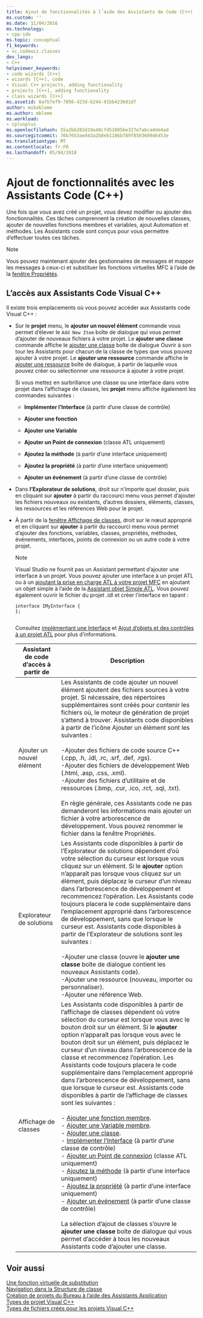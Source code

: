 ```yaml
---
title: Ajout de fonctionnalités à l’aide des Assistants de Code (C++) | Documents Microsoft
ms.custom: ''
ms.date: 11/04/2016
ms.technology:
- cpp-ide
ms.topic: conceptual
f1_keywords:
- vc.codewiz.classes
dev_langs:
- C++
helpviewer_keywords:
- code wizards [C++]
- wizards [C++], code
- Visual C++ projects, adding functionality
- projects [C++], adding functionality
- class wizards [C++]
ms.assetid: 6afb7ef9-7056-423d-b244-91bb4236d1d7
author: mikeblome
ms.author: mblome
ms.workload:
- cplusplus
ms.openlocfilehash: 55a2bb282d19a48cfd510056e327e7abca4de4ad
ms.sourcegitcommit: 76b7653ae443a2b8eb1186b789f8503609d6453e
ms.translationtype: MT
ms.contentlocale: fr-FR
ms.lasthandoff: 05/04/2018
---
```

# <a name="adding-functionality-with-code-wizards-c"></a>Ajout de fonctionnalités avec les Assistants Code (C++)
Une fois que vous avez créé un projet, vous devez modifier ou ajouter des fonctionnalités. Ces tâches comprennent la création de nouvelles classes, ajouter de nouvelles fonctions membres et variables, ajout Automation et méthodes. Les Assistants code sont conçus pour vous permettre d’effectuer toutes ces tâches.  
  
> [!NOTE]
>  Vous pouvez maintenant ajouter des gestionnaires de messages et mapper les messages à ceux-ci et substituer les fonctions virtuelles MFC à l’aide de la [fenêtre Propriétés](/visualstudio/ide/reference/properties-window).  
  
## <a name="accessing-visual-c-code-wizards"></a>L’accès aux Assistants Code Visual C++  
 Il existe trois emplacements où vous pouvez accéder aux Assistants code Visual C++ :  
  
-   Sur le **projet** menu, le **ajouter un nouvel élément** commande vous permet d’élever le `Add New Item` boîte de dialogue qui vous permet d’ajouter de nouveaux fichiers à votre projet. Le **ajouter une classe** commande affiche le [ajouter une classe](../ide/add-class-dialog-box.md) boîte de dialogue Ouvrir à son tour les Assistants pour chacun de la classe de types que vous pouvez ajouter à votre projet. Le **ajouter une ressource** commande affiche le [ajouter une ressource](../windows/add-resource-dialog-box.md) boîte de dialogue, à partir de laquelle vous pouvez créer ou sélectionner une ressource à ajouter à votre projet.  
  
     Si vous mettez en surbrillance une classe ou une interface dans votre projet dans l’affichage de classes, les **projet** menu affiche également les commandes suivantes :  
  
    -   **Implémenter l’Interface** (à partir d’une classe de contrôle)  
  
    -   **Ajouter une fonction**  
  
    -   **Ajouter une Variable**  
  
    -   **Ajouter un Point de connexion** (classe ATL uniquement)  
  
    -   **Ajoutez la méthode** (à partir d’une interface uniquement)  
  
    -   **Ajoutez la propriété** (à partir d’une interface uniquement)  
  
    -   **Ajouter un événement** (à partir d’une classe de contrôle)  
  
-   Dans **l’Explorateur de solutions**, droit sur n’importe quel dossier, puis en cliquant sur **ajouter** à partir du raccourci menu vous permet d’ajouter les fichiers nouveaux ou existants, d’autres dossiers, éléments, classes, les ressources et les références Web pour le projet.  
  
-   À partir de la [fenêtre Affichage de classes](http://msdn.microsoft.com/en-us/8d7430a9-3e33-454c-a9e1-a85e3d2db925), droit sur le nœud approprié et en cliquant sur **ajouter** à partir du raccourci menu vous permet d’ajouter des fonctions, variables, classes, propriétés, méthodes, événements, interfaces, points de connexion ou un autre code à votre projet.  
  
    > [!NOTE]
    >  Visual Studio ne fournit pas un Assistant permettant d’ajouter une interface à un projet. Vous pouvez ajouter une interface à un projet ATL ou à un [ajoutant la prise en charge ATL à votre projet MFC](../mfc/reference/adding-atl-support-to-your-mfc-project.md) en ajoutant un objet simple à l’aide de la [Assistant objet Simple ATL](../atl/reference/atl-simple-object-wizard.md). Vous pouvez également ouvrir le fichier du projet .idl et créer l’interface en tapant :  
  
    ```  
    interface IMyInterface {  
    };  
  
    ```  
  
     Consultez [implémentant une Interface](../ide/implementing-an-interface-visual-cpp.md) et [Ajout d’objets et des contrôles à un projet ATL](../atl/reference/adding-objects-and-controls-to-an-atl-project.md) pour plus d’informations.  
  
    |Assistant de code d’accès à partir de|Description|  
    |-----------------------------|-----------------|  
    |Ajouter un nouvel élément|Les Assistants de code ajouter un nouvel élément ajoutent des fichiers sources à votre projet. Si nécessaire, des répertoires supplémentaires sont créés pour contenir les fichiers où, le moteur de génération de projet s’attend à trouver. Assistants code disponibles à partir de l’icône Ajouter un élément sont les suivantes :<br /><br /> -Ajouter des fichiers de code source C++ (.cpp, .h, .idl, .rc, .srf, .def, .rgs).<br />-Ajouter des fichiers de développement Web (.html, .asp, .css, .xml).<br />-Ajouter des fichiers d’utilitaire et de ressources (.bmp, .cur, .ico, .rct, .sql, .txt).<br /><br /> En règle générale, ces Assistants code ne pas demanderont les informations mais ajouter un fichier à votre arborescence de développement. Vous pouvez renommer le fichier dans la fenêtre Propriétés.|  
    |Explorateur de solutions|Les Assistants code disponibles à partir de l’Explorateur de solutions dépendent d’où votre sélection du curseur est lorsque vous cliquez sur un élément. Si le **ajouter** option n’apparaît pas lorsque vous cliquez sur un élément, puis déplacez le curseur d’un niveau dans l’arborescence de développement et recommencez l’opération. Les Assistants code toujours placera le code supplémentaire dans l’emplacement approprié dans l’arborescence de développement, sans que lorsque le curseur est. Assistants code disponibles à partir de l’Explorateur de solutions sont les suivantes :<br /><br /> -Ajouter une classe (ouvre le **ajouter une classe** boîte de dialogue contient les nouveaux Assistants code).<br />-Ajouter une ressource (nouveau, importer ou personnaliser).<br />-Ajouter une référence Web.|  
    |Affichage de classes|Les Assistants code disponibles à partir de l’affichage de classes dépendent où votre sélection du curseur est lorsque vous avec le bouton droit sur un élément. Si le **ajouter** option n’apparaît pas lorsque vous avec le bouton droit sur un élément, puis déplacez le curseur d’un niveau dans l’arborescence de la classe et recommencez l’opération. Les Assistants code toujours placera le code supplémentaire dans l’emplacement approprié dans l’arborescence de développement, sans que lorsque le curseur est. Assistants code disponibles à partir de l’affichage de classes sont les suivantes :<br /><br /> -   [Ajouter une fonction membre](../ide/adding-a-member-function-visual-cpp.md).<br />-   [Ajouter une Variable membre](../ide/adding-a-member-variable-visual-cpp.md).<br />-   [Ajouter une classe](../ide/adding-a-class-visual-cpp.md).<br />-   [Implémenter l’Interface](../ide/implement-interface-wizard.md) (à partir d’une classe de contrôle)<br />-   [Ajouter un Point de connexion](../ide/implement-connection-point-wizard.md) (classe ATL uniquement)<br />-   [Ajoutez la méthode](../ide/add-method-wizard.md) (à partir d’une interface uniquement)<br />-   [Ajoutez la propriété](../ide/names-add-property-wizard.md) (à partir d’une interface uniquement)<br />-   [Ajouter un événement](../ide/add-event-wizard.md) (à partir d’une classe de contrôle)<br /><br /> La sélection d’ajout de classes s’ouvre le **ajouter une classe** boîte de dialogue qui vous permet d’accéder à tous les nouveaux Assistants code d’ajouter une classe.|  
  
## <a name="see-also"></a>Voir aussi  
 [Une fonction virtuelle de substitution](../ide/overriding-a-virtual-function-visual-cpp.md)   
 [Navigation dans la Structure de classe](../ide/navigating-the-class-structure-visual-cpp.md)   
 [Création de projets du Bureau à l’aide des Assistants Application](../ide/creating-desktop-projects-by-using-application-wizards.md)   
 [Types de projet Visual C++](../ide/visual-cpp-project-types.md)   
 [Types de fichiers créés pour les projets Visual C++](../ide/file-types-created-for-visual-cpp-projects.md)